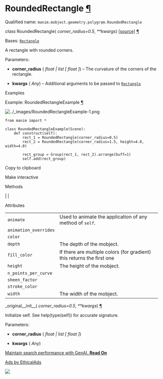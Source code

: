 # RoundedRectangle [¶](https://docs.manim.community/en/stable/reference/manim.mobject.geometry.polygram.RoundedRectangle.html\#roundedrectangle "Link to this heading")

Qualified name: `manim.mobject.geometry.polygram.RoundedRectangle`

_class_ RoundedRectangle( _corner\_radius=0.5_, _\*\*kwargs_) [\[source\]](https://docs.manim.community/en/stable/_modules/manim/mobject/geometry/polygram.html#RoundedRectangle) [¶](https://docs.manim.community/en/stable/reference/manim.mobject.geometry.polygram.RoundedRectangle.html#manim.mobject.geometry.polygram.RoundedRectangle "Link to this definition")

Bases: [`Rectangle`](https://docs.manim.community/en/stable/reference/manim.mobject.geometry.polygram.Rectangle.html#manim.mobject.geometry.polygram.Rectangle "manim.mobject.geometry.polygram.Rectangle")

A rectangle with rounded corners.

Parameters:

- **corner\_radius** ( _float_ _\|_ _list_ _\[_ _float_ _\]_) – The curvature of the corners of the rectangle.

- **kwargs** ( _Any_) – Additional arguments to be passed to [`Rectangle`](https://docs.manim.community/en/stable/reference/manim.mobject.geometry.polygram.Rectangle.html#manim.mobject.geometry.polygram.Rectangle "manim.mobject.geometry.polygram.Rectangle")


Examples

Example: RoundedRectangleExample [¶](https://docs.manim.community/en/stable/reference/manim.mobject.geometry.polygram.RoundedRectangle.html#roundedrectangleexample)

![../_images/RoundedRectangleExample-1.png](https://docs.manim.community/en/stable/_images/RoundedRectangleExample-1.png)

```
from manim import *

class RoundedRectangleExample(Scene):
    def construct(self):
        rect_1 = RoundedRectangle(corner_radius=0.5)
        rect_2 = RoundedRectangle(corner_radius=1.5, height=4.0, width=4.0)

        rect_group = Group(rect_1, rect_2).arrange(buff=1)
        self.add(rect_group)

```

Copy to clipboard

Make interactive

Methods

|
|

Attributes

|     |     |
| --- | --- |
| `animate` | Used to animate the application of any method of `self`. |
| `animation_overrides` |  |
| `color` |  |
| `depth` | The depth of the mobject. |
| `fill_color` | If there are multiple colors (for gradient) this returns the first one |
| `height` | The height of the mobject. |
| `n_points_per_curve` |  |
| `sheen_factor` |  |
| `stroke_color` |  |
| `width` | The width of the mobject. |

\_original\_\_init\_\_( _corner\_radius=0.5_, _\*\*kwargs_) [¶](https://docs.manim.community/en/stable/reference/manim.mobject.geometry.polygram.RoundedRectangle.html#manim.mobject.geometry.polygram.RoundedRectangle._original__init__ "Link to this definition")

Initialize self. See help(type(self)) for accurate signature.

Parameters:

- **corner\_radius** ( _float_ _\|_ _list_ _\[_ _float_ _\]_)

- **kwargs** ( _Any_)


[Maintain search performance with GenAI. **Read On**](https://server.ethicalads.io/proxy/click/8442/019600eb-4653-7773-ad1e-e4b073bb5fde/)

[Ads by EthicalAds](https://www.ethicalads.io/advertisers/topics/frontend-web/?ref=ea-text)

![](https://server.ethicalads.io/proxy/view/8442/019600eb-4653-7773-ad1e-e4b073bb5fde/)